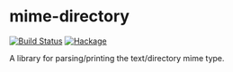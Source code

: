 # mime-directory

[![Build Status](https://travis-ci.org/Bebere/mime-directory.svg?branch=master)](https://travis-ci.org/Bebere/mime-directory)
[![Hackage](https://img.shields.io/hackage/v/mime-directory.svg)](https://hackage.haskell.org/package/mime-directory)

A library for parsing/printing the text/directory mime type.
